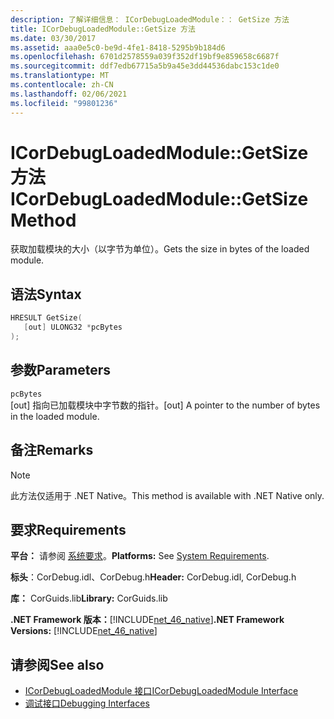 ```yaml
---
description: 了解详细信息： ICorDebugLoadedModule：： GetSize 方法
title: ICorDebugLoadedModule::GetSize 方法
ms.date: 03/30/2017
ms.assetid: aaa0e5c0-be9d-4fe1-8418-5295b9b184d6
ms.openlocfilehash: 6701d2578559a039f352df19bf9e859658c6687f
ms.sourcegitcommit: ddf7edb67715a5b9a45e3dd44536dabc153c1de0
ms.translationtype: MT
ms.contentlocale: zh-CN
ms.lasthandoff: 02/06/2021
ms.locfileid: "99801236"
---
```

# <a name="icordebugloadedmodulegetsize-method"></a><span data-ttu-id="46ea8-103">ICorDebugLoadedModule::GetSize 方法</span><span class="sxs-lookup"><span data-stu-id="46ea8-103">ICorDebugLoadedModule::GetSize Method</span></span>

<span data-ttu-id="46ea8-104">获取加载模块的大小（以字节为单位）。</span><span class="sxs-lookup"><span data-stu-id="46ea8-104">Gets the size in bytes of the loaded module.</span></span>  
  
## <a name="syntax"></a><span data-ttu-id="46ea8-105">语法</span><span class="sxs-lookup"><span data-stu-id="46ea8-105">Syntax</span></span>  
  
```cpp  
HRESULT GetSize(  
   [out] ULONG32 *pcBytes  
);  
```  
  
## <a name="parameters"></a><span data-ttu-id="46ea8-106">参数</span><span class="sxs-lookup"><span data-stu-id="46ea8-106">Parameters</span></span>  

 `pcBytes`  
 <span data-ttu-id="46ea8-107">[out] 指向已加载模块中字节数的指针。</span><span class="sxs-lookup"><span data-stu-id="46ea8-107">[out] A pointer to the number of bytes in the loaded module.</span></span>  
  
## <a name="remarks"></a><span data-ttu-id="46ea8-108">备注</span><span class="sxs-lookup"><span data-stu-id="46ea8-108">Remarks</span></span>  
  
> [!NOTE]
> <span data-ttu-id="46ea8-109">此方法仅适用于 .NET Native。</span><span class="sxs-lookup"><span data-stu-id="46ea8-109">This method is available with .NET Native only.</span></span>  
  
## <a name="requirements"></a><span data-ttu-id="46ea8-110">要求</span><span class="sxs-lookup"><span data-stu-id="46ea8-110">Requirements</span></span>  

 <span data-ttu-id="46ea8-111">**平台：** 请参阅 [系统要求](../../get-started/system-requirements.md)。</span><span class="sxs-lookup"><span data-stu-id="46ea8-111">**Platforms:** See [System Requirements](../../get-started/system-requirements.md).</span></span>  
  
 <span data-ttu-id="46ea8-112">**标头**：CorDebug.idl、CorDebug.h</span><span class="sxs-lookup"><span data-stu-id="46ea8-112">**Header:** CorDebug.idl, CorDebug.h</span></span>  
  
 <span data-ttu-id="46ea8-113">**库：** CorGuids.lib</span><span class="sxs-lookup"><span data-stu-id="46ea8-113">**Library:** CorGuids.lib</span></span>  
  
 <span data-ttu-id="46ea8-114">**.NET Framework 版本：**[!INCLUDE[net_46_native](../../../../includes/net-46-native-md.md)]</span><span class="sxs-lookup"><span data-stu-id="46ea8-114">**.NET Framework Versions:** [!INCLUDE[net_46_native](../../../../includes/net-46-native-md.md)]</span></span>  
  
## <a name="see-also"></a><span data-ttu-id="46ea8-115">请参阅</span><span class="sxs-lookup"><span data-stu-id="46ea8-115">See also</span></span>

- [<span data-ttu-id="46ea8-116">ICorDebugLoadedModule 接口</span><span class="sxs-lookup"><span data-stu-id="46ea8-116">ICorDebugLoadedModule Interface</span></span>](icordebugloadedmodule-interface.md)
- [<span data-ttu-id="46ea8-117">调试接口</span><span class="sxs-lookup"><span data-stu-id="46ea8-117">Debugging Interfaces</span></span>](debugging-interfaces.md)
